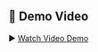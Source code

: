 ## 🚀 Demo Video

▶ [Watch Video Demo](https://drive.google.com/file/d/1g075lwkrKI4FqSiN1Em2Max9QYfCj69c/view?usp=drive_link)
